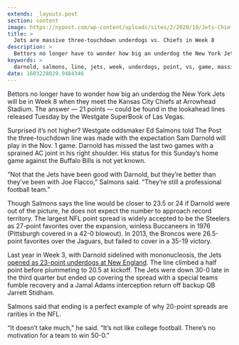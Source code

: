 ```yaml
--- 
extends: _layouts.post 
section: content 
image: https://nypost.com/wp-content/uploads/sites/2/2020/10/Jets-Chiefs-line.jpg?quality=90&strip=all&w=1200 
title: > 
  Jets are massive three-touchdown underdogs vs. Chiefs in Week 8 
description: > 
  Bettors no longer have to wonder how big an underdog the New York Jets will be in Week 8 when they meet the Kansas City Chiefs at Arrowhead Stadium.Westgate oddsmaker Ed Salmons told The Post the three-touchdown line was made with the expectation Sam Darnold will play in the Nov. 1 game.“Not that the Jets have been good with Darnold, but they’re better than they’ve been with Joe Flacco,” Salmons said.The largest NFL point spread is widely accepted to be the Steelers as 27-point favorites over the expansion, winless Buccaneers in 1976 (Pittsburgh covered in a 42-0 blowout).Last year in Week 3, with Darnold sidelined with mononucleosis, the Jets opened as 23-point underdogs at New England. 
keywords: > 
  darnold, salmons, line, jets, week, underdogs, point, vs, game, massive, chiefs, threetouchdown, westgate, spread, theyre 
date: 1603228029.9484346 
--- 
```

<div><p>Bettors no longer have to wonder how big an underdog the New York Jets will be in Week 8 when they meet the Kansas City Chiefs at Arrowhead Stadium. The answer &#8212; 21 points &#8212; could be found in the lookahead lines released Tuesday by the Westgate SuperBook of Las Vegas.</p>
<p>Surprised it&#8217;s not higher? Westgate oddsmaker Ed Salmons told The Post the three-touchdown line was made with the expectation Sam Darnold will play in the Nov. 1 game. Darnold has missed the last two games with a sprained AC joint in his right shoulder. His status for this Sunday&#8217;s home game against the Buffalo Bills is not yet known.</p>
<p>&#8220;Not that the Jets have been good with Darnold, but they&#8217;re better than they&#8217;ve been with Joe Flacco,&#8221; Salmons said. &#8220;They&#8217;re still a professional football team.&#8221;</p>
<p>Though Salmons says the line would be closer to 23.5 or 24 if Darnold were out of the picture, he does not expect the number to approach record territory. The largest NFL point spread is widely accepted to be the Steelers as 27-point favorites over the expansion, winless Buccaneers in 1976 (Pittsburgh covered in a 42-0 blowout). In 2013, the Broncos were 26.5-point favorites over the Jaguars, but failed to cover in a 35-19 victory.</p>
<p></p>
<p>Last year in Week 3, with Darnold sidelined with mononucleosis, the Jets <a href="https://nypost.com/2019/09/17/utterly-insane-jets-patriots-line-could-go-higher/">opened as 23-point underdogs at New England</a>. The line climbed a half point before plummeting to 20.5 at kickoff. The Jets were down 30-0 late in the third quarter but ended up covering the spread with a special teams fumble recovery and a Jamal Adams interception return off backup QB Jarrett Stidham.</p>
<p>Salmons said that ending is a perfect example of why 20-point spreads are rarities in the NFL.</p>
<p>&#8220;It doesn&#8217;t take much,&#8221; he said. &#8220;It&#8217;s not like college football. There&#8217;s no motivation for a team to win 50-0.&#8221;</p>
			</div>